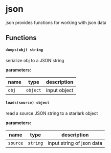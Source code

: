 # json
json provides functions for working with json data

## Functions

#### `dumps(obj) string`
serialize obj to a JSON string

**parameters:**

| name | type | description |
|------|------|-------------|
| `obj` | `object` | input object |


#### `loads(source) object`
read a source JSON string to a starlark object

**parameters:**

| name | type | description |
|------|------|-------------|
| `source` | `string` | input string of json data |


